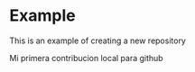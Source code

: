 # Example

This is an example of creating a new repository

Mi primera contribucion local para github
